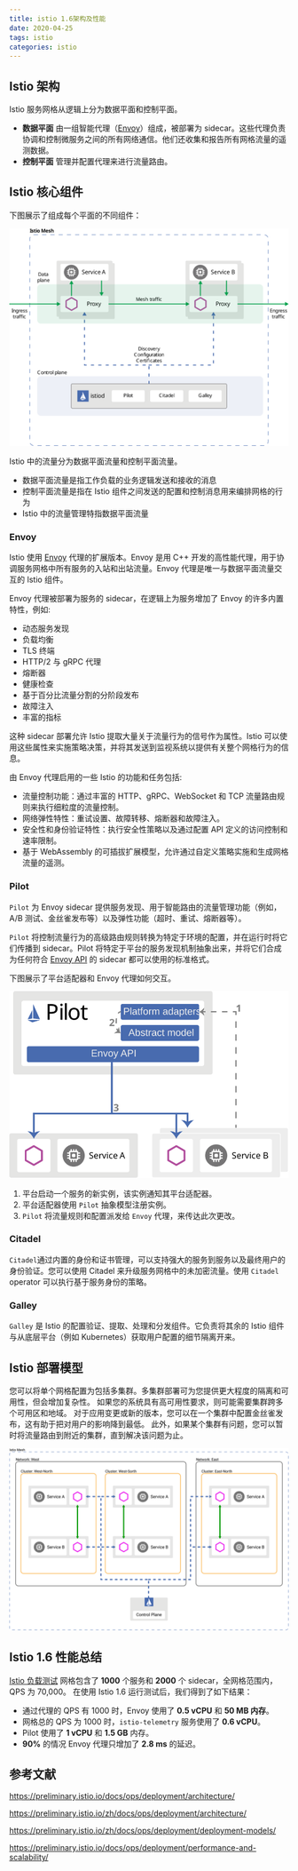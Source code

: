 ```yaml
---
title: istio 1.6架构及性能
date: 2020-04-25
tags: istio
categories:	istio
---
```


##  Istio 架构

 Istio 服务网格从逻辑上分为数据平面和控制平面。

- **数据平面** 由一组智能代理（[Envoy](https://www.envoyproxy.io/)）组成，被部署为 sidecar。这些代理负责协调和控制微服务之间的所有网络通信。他们还收集和报告所有网格流量的遥测数据。
- **控制平面** 管理并配置代理来进行流量路由。



## Istio 核心组件

下图展示了组成每个平面的不同组件： 

![istio-arch](/images/istio-arch.svg)

 Istio 中的流量分为数据平面流量和控制平面流量。

- 数据平面流量是指工作负载的业务逻辑发送和接收的消息
- 控制平面流量是指在 Istio 组件之间发送的配置和控制消息用来编排网格的行为
-  Istio  中的流量管理特指数据平面流量

### Envoy

Istio 使用 [Envoy](https://envoyproxy.github.io/envoy/) 代理的扩展版本。Envoy 是用 C++ 开发的高性能代理，用于协调服务网格中所有服务的入站和出站流量。Envoy 代理是唯一与数据平面流量交互的 Istio 组件。

Envoy 代理被部署为服务的 sidecar，在逻辑上为服务增加了 Envoy 的许多内置特性，例如:

- 动态服务发现
- 负载均衡
- TLS 终端
- HTTP/2 与 gRPC 代理
- 熔断器
- 健康检查
- 基于百分比流量分割的分阶段发布
- 故障注入
- 丰富的指标

 这种 sidecar 部署允许 Istio 提取大量关于流量行为的信号作为属性。Istio 可以使用这些属性来实施策略决策，并将其发送到监视系统以提供有关整个网格行为的信息。 

由 Envoy 代理启用的一些 Istio 的功能和任务包括:

- 流量控制功能：通过丰富的 HTTP、gRPC、WebSocket 和 TCP 流量路由规则来执行细粒度的流量控制。
- 网络弹性特性：重试设置、故障转移、熔断器和故障注入。
- 安全性和身份验证特性：执行安全性策略以及通过配置 API 定义的访问控制和速率限制。
- 基于 WebAssembly 的可插拔扩展模型，允许通过自定义策略实施和生成网格流量的遥测。

### Pilot

`Pilot` 为 Envoy sidecar 提供服务发现、用于智能路由的流量管理功能（例如，A/B 测试、金丝雀发布等）以及弹性功能（超时、重试、熔断器等）。

`Pilot` 将控制流量行为的高级路由规则转换为特定于环境的配置，并在运行时将它们传播到 sidecar。Pilot 将特定于平台的服务发现机制抽象出来，并将它们合成为任何符合 [Envoy API](https://www.envoyproxy.io/docs/envoy/latest/api/api) 的 sidecar 都可以使用的标准格式。

下图展示了平台适配器和 Envoy 代理如何交互。

![pilot-discovery](/images/pilot-discovery.svg)

1. 平台启动一个服务的新实例，该实例通知其平台适配器。
2. 平台适配器使用 `Pilot` 抽象模型注册实例。
3. `Pilot` 将流量规则和配置派发给 `Envoy` 代理，来传达此次更改。

### Citadel

`Citadel`通过内置的身份和证书管理，可以支持强大的服务到服务以及最终用户的身份验证。您可以使用 Citadel 来升级服务网格中的未加密流量。使用 `Citadel` operator 可以执行基于服务身份的策略。

### Galley

`Galley` 是 Istio 的配置验证、提取、处理和分发组件。它负责将其余的 Istio 组件与从底层平台（例如 Kubernetes）获取用户配置的细节隔离开来。



## Istio 部署模型

您可以将单个网格配置为包括多集群。多集群部署可为您提供更大程度的隔离和可用性，但会增加复杂性。 如果您的系统具有高可用性要求，则可能需要集群跨多个可用区和地域。 对于应用变更或新的版本，您可以在一个集群中配置金丝雀发布，这有助于把对用户的影响降到最低。 此外，如果某个集群有问题，您可以暂时将流量路由到附近的集群，直到解决该问题为止。 

 ![istio-multi-cluster](/images/istio-multi-cluster.svg)



## Istio 1.6 性能总结

[Istio 负载测试](https://github.com/istio/tools/tree/master/perf/load) 网格包含了 **1000** 个服务和 **2000** 个 sidecar，全网格范围内，QPS 为 70,000。 在使用 Istio 1.6 运行测试后，我们得到了如下结果：

- 通过代理的 QPS 有 1000 时，Envoy 使用了 **0.5 vCPU** 和 **50 MB 内存**。
- 网格总的 QPS 为 1000 时，`istio-telemetry` 服务使用了 **0.6 vCPU**。
- Pilot 使用了 **1 vCPU** 和 **1.5 GB** 内存。
- **90%** 的情况 Envoy 代理只增加了 **2.8 ms** 的延迟。

## 参考文献

 https://preliminary.istio.io/docs/ops/deployment/architecture/ 

 https://preliminary.istio.io/zh/docs/ops/deployment/architecture/ 

 https://preliminary.istio.io/zh/docs/ops/deployment/deployment-models/

 https://preliminary.istio.io/docs/ops/deployment/performance-and-scalability/ 

